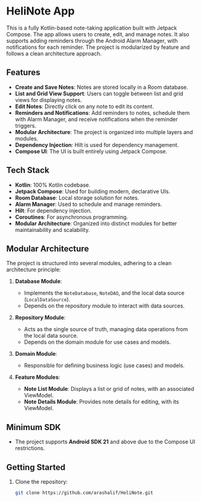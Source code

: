 # HeliNote App

This is a fully Kotlin-based note-taking application built with Jetpack Compose. The app allows users to create, edit, and manage notes. It also supports adding reminders through the Android Alarm Manager, with notifications for each reminder. The project is modularized by feature and follows a clean architecture approach.

## Features

- **Create and Save Notes**: Notes are stored locally in a Room database.
- **List and Grid View Support**: Users can toggle between list and grid views for displaying notes.
- **Edit Notes**: Directly click on any note to edit its content.
- **Reminders and Notifications**: Add reminders to notes, schedule them with Alarm Manager, and receive notifications when the reminder triggers.
- **Modular Architecture**: The project is organized into multiple layers and modules.
- **Dependency Injection**: Hilt is used for dependency management.
- **Compose UI**: The UI is built entirely using Jetpack Compose.

## Tech Stack

- **Kotlin**: 100% Kotlin codebase.
- **Jetpack Compose**: Used for building modern, declarative UIs.
- **Room Database**: Local storage solution for notes.
- **Alarm Manager**: Used to schedule and manage reminders.
- **Hilt**: For dependency injection.
- **Coroutines**: For asynchronous programming.
- **Modular Architecture**: Organized into distinct modules for better maintainability and scalability.

## Modular Architecture

The project is structured into several modules, adhering to a clean architecture principle:

1. **Database Module**: 
   - Implements the `NoteDatabase`, `NoteDAO`, and the local data source (`LocalDataSource`).
   - Depends on the repository module to interact with data sources.

2. **Repository Module**: 
   - Acts as the single source of truth, managing data operations from the local data source.
   - Depends on the domain module for use cases and models.

3. **Domain Module**: 
   - Responsible for defining business logic (use cases) and models.

4. **Feature Modules**: 
   - **Note List Module**: Displays a list or grid of notes, with an associated ViewModel.
   - **Note Details Module**: Provides note details for editing, with its ViewModel.

## Minimum SDK

- The project supports **Android SDK 21** and above due to the Compose UI restrictions.

## Getting Started

1. Clone the repository:
   ```bash
   git clone https://github.com/arashalif/HeliNote.git
